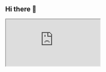 ## Hi there 👋

<!--
**mishan-tharindu/mishan-tharindu** is a ✨ _special_ ✨ repository because its `README.md` (this file) appears on your GitHub profile.

Here are some ideas to get you started:

- 🔭 I’m currently working on ...
- 🌱 I’m currently learning ...
- 👯 I’m looking to collaborate on ...
- 🤔 I’m looking for help with ...
- 💬 Ask me about ...
- 📫 How to reach me: ...
- 😄 Pronouns: ...
- ⚡ Fun fact: ...
-->
<iframe src="https://lottie.host/embed/6a40fc32-c653-4fd7-81ec-e350f839a496/nX0y1hZ05w.lottie"></iframe>

